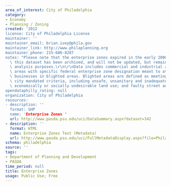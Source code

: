 ```yaml
---
area_of_interest: City of Philadelphia
category:
- Economy
- Planning / Zoning
created: '2012
license: City of Philadelphia License
maintainer: ''
maintainer_email: brian.ivey@phila.gov
maintainer_link: http://www.philaplanning.org
maintainer_phone: 215-686-8287
notes: "Please note that the enterprise zones expired in the early 2000s, therefore\
  \ this dataset has been archived, and will not be updated, but remains for historical\
  \ analysis purposes.\r\n\r\nData includes commercial and industrial zones, i.e.\
  \ areas with specific federal enterprise zone designation meant to attract and support\
  \ businesses in blighted areas. Blighted areas are defined as meeting one of seven\
  \ city mandated criteria, including unsafe, unsanitary and inadequate conditions;\
  \ economically or socially undesirable land use; and faulty street and lot layout."
opendataphilly_rating: null
organization: City of Philadelphia
resources:
- description: ''
  format: SHP
  name: 'Enterprise Zones '
  url: http://www.pasda.psu.edu/uci/DataSummary.aspx?dataset=342
- description: ''
  format: HTML
  name: Enterprise Zones Text (Metadata)
  url: http://www.pasda.psu.edu/uci/FullMetadataDisplay.aspx?file=PhiladelphiaEnterpriseZones201201.xml
schema: philadelphia
source: ''
tags:
- Department of Planning and Development
- PASDA
time_period: null
title: Enterprise Zones
usage: Public Use; Free
---
```


